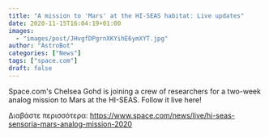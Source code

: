 ```yaml
---
title: "A mission to 'Mars' at the HI-SEAS habitat: Live updates"
date: 2020-11-15T16:04:19+01:00
images:
  - "images/post/JHvgfDPgrnXKYihE6ymXYT.jpg"
author: "AstroBot"
categories: ["News"]
tags: ["space.com"]
draft: false
---
```


Space.com's Chelsea Gohd is joining a crew of researchers for a two-week analog mission to Mars at the HI-SEAS. Follow it live here! 

Διαβάστε περισσότερα: https://www.space.com/news/live/hi-seas-sensoria-mars-analog-mission-2020

